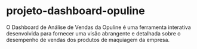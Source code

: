 # projeto-dashboard-opuline
O Dashboard de Análise de Vendas da Opuline é uma ferramenta interativa desenvolvida para fornecer uma visão abrangente e detalhada sobre o desempenho de vendas dos produtos de maquiagem da empresa.
